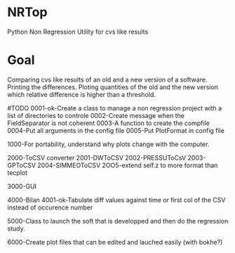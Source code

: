 # NRTop
Python Non Regression Utility for cvs like results

# Goal
Comparing cvs like results of an old and a new version of a software.
Printing the differences.
Ploting quantities of the old and the new version which relative 
difference is higher  than a threshold.

#TODO
0001-ok-Create a class to manage a non regression project with a list of directories to controle
0002-Create message when the FieldSeparator is not coherent
0003-A function to create the compfile
0004-Put all arguments in the config file
0005-Put PlotFormat in config file

1000-For portability, understand why plots change with the computer.


2000-ToCSV converter
2001-DWToCSV
2002-PRESSUToCsV
2003-GPToCSV
2004-SIMMEOToCSV
2OO5-extend self.z to more format than tecplot


3000-GUI


4000-Bilan
4001-ok-Tabulate diff values against time or first col of the CSV instead of occurence number


5000-Class to launch the soft that is developped and then do the regression study.

6000-Create plot files that can be edited and lauched easily (with bokhe?)
